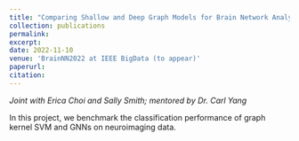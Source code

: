```yaml
---
title: "Comparing Shallow and Deep Graph Models for Brain Network Analysis"
collection: publications
permalink:
excerpt:
date: 2022-11-10
venue: 'BrainNN2022 at IEEE BigData (to appear)'
paperurl:
citation:
---
```


_Joint with Erica Choi and Sally Smith; mentored by Dr. Carl Yang_

In this project, we benchmark the classification performance of graph kernel SVM and GNNs on neuroimaging data.
